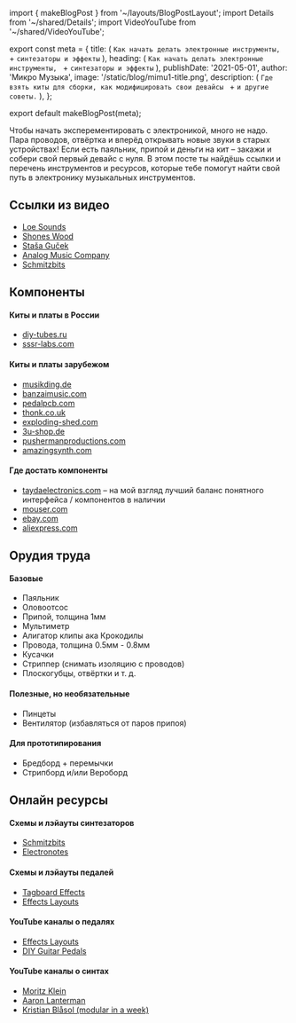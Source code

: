 import { makeBlogPost } from '~/layouts/BlogPostLayout';
import Details from '~/shared/Details';
import VideoYouTube from '~/shared/VideoYouTube';

export const meta = {
  title: (
    `Как начать делать электронные инструменты, ` +
    `синтезаторы и эффекты`
  ),
  heading: (
    `Как начать делать электронные инструменты, ` +
    `синтезаторы и эффекты`
  ),
  publishDate: '2021-05-01',
  author: 'Микро Музыка',
  image: '/static/blog/mimu1-title.png',
  description: (
    `Где взять киты для сборки, как модифицировать свои девайсы ` +
    `и другие советы.`
  ),
};

export default makeBlogPost(meta);

Чтобы начать эксперементировать с электроникой, много не
надо. Пара проводов, отвёртка и вперёд открывать новые
звуки в старых устройствах! Если есть паяльник, припой и
деньги на кит – закажи и собери свой первый девайс с нуля.
В этом посте ты найдёшь ссылки и перечень инструментов и
ресурсов, которые тебе помогут найти свой путь в электронику
музыкальных инструментов.

<VideoYouTube id="IR4tkVBKTHQ" />

## Ссылки из видео

* [Loe Sounds](https://www.loegoods.com)
* [Shones Wood](https://www.instagram.com/shoneswood/)
* [Staša Guček](https://www.stasagucek.si)
* [Analog Music Company](https://www.instagram.com/analogmusiccompany/)
* [Schmitzbits](http://schmitzbits.de)

## Компоненты

#### Киты и платы в России

* [diy-tubes.ru](http://diy-tubes.ru)
* [sssr-labs.com](https://www.sssrlabs.com/ru/)

#### Киты и платы зарубежом

* [musikding.de](https://musikding.de)
* [banzaimusic.com](http://www.banzaimusic.com)
* [pedalpcb.com](https://www.pedalpcb.com)
* [thonk.co.uk](http://thonk.co.uk)
* [exploding-shed.com](https://www.exploding-shed.com)
* [3u-shop.de](https://www.3u-shop.de)
* [pushermanproductions.com](https://pushermanproductions.com)
* [amazingsynth.com](https://www.amazingsynth.com)

#### Где достать компоненты

* [taydaelectronics.com](https://www.taydaelectronics.com) –
  на мой взгляд лучший баланс понятного интерфейса /
  компонентов в наличии
* [mouser.com](https://mouser.com)
* [ebay.com](https://ebay.com)
* [aliexpress.com](https://www.aliexpress.com)


## Орудия труда

#### Базовые

* Паяльник
* Оловоотсос
* Припой, толщина 1мм
* Мультиметр
* Алигатор клипы ака Крокодилы
* Провода, толщина 0.5мм - 0.8мм
* Кусачки
* Стриппер (снимать изоляцию с проводов)
* Плоскогубцы, отвёртки и т. д.

#### Полезные, но необязательные

* Пинцеты
* Вентилятор (избавляться от паров припоя)

#### Для прототипирования

* Бредборд + перемычки
* Стрипборд и/или Вероборд

## Онлайн ресурсы

#### Схемы и лэйауты синтезаторов

* [Schmitzbits](https://www.schmitzbits.de/index.html)
* [Electronotes](http://electronotes.netfirms.com)

#### Схемы и лэйауты педалей

* [Tagboard Effects](https://tagboardeffects.blogspot.com)
* [Effects Layouts](https://effectslayouts.blogspot.com)

#### YouTube каналы о педалях

* [Effects Layouts](https://www.youtube.com/channel/UCuCJhqsyaGveg0PjLbAGcdQ)
* [DIY Guitar Pedals](https://www.youtube.com/user/chromespherecom)


#### YouTube каналы о синтах

* [Moritz Klein](https://www.youtube.com/channel/UCzfW6SlNEyxmAPtdr3n-_Og)
* [Aaron Lanterman](https://www.youtube.com/user/abovenyquist)
* [Kristian Blåsol (modular in a week)](https://www.youtube.com/channel/UC9NeBnf-9pzDC3C86MeOJvA)

